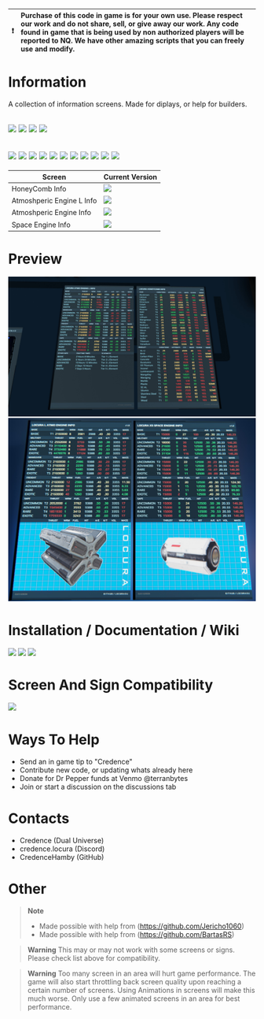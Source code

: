 :heavy_exclamation_mark: | Purchase of this code in game is for your own use. Please respect our work and do not share, sell, or give away our work. Any code found in game that is being used by non authorized players will be reported to NQ. We have other amazing scripts that you can freely use and modify.
:---: | :---

# Information
 A collection of information screens. Made for diplays, or help for builders. 

[![](https://img.shields.io/badge/DU-1.4.X-green?style=for-the-badge&logo=steam)](https://store.steampowered.com/app/2000270/Dual_Universe/)
[![](https://img.shields.io/badge/CODE-LUA-purple?style=for-the-badge&logo=lua)](#)
[![](https://img.shields.io/badge/Maintained-YES-green?style=for-the-badge)](#)
![](https://komarev.com/ghpvc/?username=DU-Locura-Information-Screens&style=for-the-badge)
---
[![](https://img.shields.io/github/issues/locuradu/DU-Locura-Information-Screens?style=flat-square&label=ISSUES)](#)
[![](https://img.shields.io/github/issues-closed/locuradu/DU-Locura-Information-Screens?style=flat-square&label=ISSUES)](#)
[![](https://img.shields.io/github/watchers/locuradu/DU-Locura-Information-Screens?style=flat-square&label=WATCHERS)](#)
[![](https://img.shields.io/github/stars/locuradu/DU-Locura-Information-Screens?style=flat-square&label=STARS)](#)
[![](https://img.shields.io/github/forks/locuradu/DU-Locura-Information-Screens?style=flat-square&label=FORKS)](#)
[![](https://img.shields.io/github/commit-activity/m/locuradu/DU-Locura-Information-Screens?style=flat-square&label=COMMIT%20ACTIVITY)](#)
[![](https://img.shields.io/github/discussions/locuradu/DU-Locura-Information-Screens?label=DISCUSSIONS&style=flat-square)](#)
[![](https://img.shields.io/github/last-commit/locuradu/DU-Locura-Information-Screens?label=LAST%20COMMIT&style=flat-square)](#)
[![](https://img.shields.io/github/contributors/locuradu/DU-Locura-Information-Screens?label=CONTRIBUTORS&style=flat-square)](#)
[![](https://img.shields.io/github/releases/locuradu/DU-Locura-Information-Screens?label=RELEASES&style=flat-square)](#)
[![](https://img.shields.io/github/repo-size/LocuraDU/DU-Locura-Information-Screens?label=REPO%20SIZE&style=flat-square)](#)
---
| Screen  | Current Version |
| ------------- | ------------- |
|HoneyComb Info|[![](https://img.shields.io/badge/VERSION-v1.3-green?style=for-the-badge)](#)|
|Atmoshperic Engine L Info|[![](https://img.shields.io/badge/VERSION-v1.0-red?style=for-the-badge)](#)|
|Atmoshperic Engine Info|[![](https://img.shields.io/badge/VERSION-v1.0-green?style=for-the-badge)](#)|
|Space Engine Info|[![](https://img.shields.io/badge/VERSION-v1.0-green?style=for-the-badge)](#)|

# Preview
![](images/20230213045930_1.jpg)
![](images/enginescreens.png) 

# Installation / Documentation / Wiki
[![](https://img.shields.io/badge/Wiki-Changelog-yellow?style=for-the-badge)](https://github.com/LocuraDU/DU-Locura-Information-Screens/wiki/Changelog)
[![](https://img.shields.io/badge/Wiki-Installation-informational?style=for-the-badge)](https://github.com/LocuraDU/DU-Locura-Information-Screens/wiki/Installation)
[![](https://img.shields.io/badge/Wiki-Usage-informational?style=for-the-badge)](https://github.com/LocuraDU/DU-Locura-Information-Screens/wiki/Usage)

# Screen And Sign Compatibility
[![](https://img.shields.io/badge/Wiki-Screen%20And%20Sign%20Compatibility-informational?style=for-the-badge)](https://github.com/LocuraDU/DU-Locura-Information-Screens/wiki/Screen-And-Sign-Compatibility)

# Ways To Help
- Send an in game tip to "Credence"
- Contribute new code, or updating whats already here
- Donate for Dr Pepper funds at Venmo @terranbytes
- Join or start a discussion on the discussions tab

# Contacts
- Credence (Dual Universe)
- credence.locura (Discord)
- CredenceHamby (GitHub)

# Other
> **Note**
> - Made possible with help from (https://github.com/Jericho1060)
> - Made possible with help from (https://github.com/BartasRS)

> **Warning**
> This may or may not work with some screens or signs. Please check list above for compatibility.

> **Warning**
> Too many screen in an area will hurt game performance. The game will also start throttling back screen quality upon reaching a certain number of screens. Using Animations in screens will make this much worse. Only use a few animated screens in an area for best performance.
